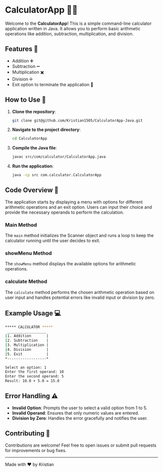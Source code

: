 # CalculatorApp 📱🧮

Welcome to the **CalculatorApp**! This is a simple command-line calculator application written in Java. It allows you to perform basic arithmetic operations like addition, subtraction, multiplication, and division.

## Features 🌟

- Addition ➕
- Subtraction ➖
- Multiplication ✖️
- Division ➗
- Exit option to terminate the application 🚪

## How to Use 🚀

1. **Clone the repository**:
   ```sh
   git clone git@github.com/Kristian1505/CalculatorApp-Java.git
   ```
2. **Navigate to the project directory**:
   ```sh
   cd CalculatorApp
   ```
3. **Compile the Java file**:
   ```sh
   javac src/com/calculator/CalculatorApp.java
   ```
4. **Run the application**:
   ```sh
   java -cp src com.calculator.CalculatorApp
   ```

## Code Overview 📝

The application starts by displaying a menu with options for different arithmetic operations and an exit option. Users can input their choice and provide the necessary operands to perform the calculation.

### Main Method

The `main` method initializes the Scanner object and runs a loop to keep the calculator running until the user decides to exit.

### showMenu Method

The `showMenu` method displays the available options for arithmetic operations.

### calculate Method

The `calculate` method performs the chosen arithmetic operation based on user input and handles potential errors like invalid input or division by zero.

## Example Usage 💻

```sh
***** CALCULATOR *****
 __________________
|1. Addition       |
|2. Subtraction    |
|3. Multiplication |
|4. Division       |
|5. Exit           |
*------------------*

Select an option: 1
Enter the first operand: 10
Enter the second operand: 5
Result: 10.0 + 5.0 = 15.0
```

## Error Handling ⚠️

- **Invalid Option**: Prompts the user to select a valid option from 1 to 5.
- **Invalid Operand**: Ensures that only numeric values are entered.
- **Division by Zero**: Handles the error gracefully and notifies the user.

## Contributing 🤝

Contributions are welcome! Feel free to open issues or submit pull requests for improvements or bug fixes.

---

Made with ❤️ by Kristian
